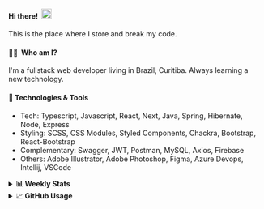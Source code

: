 #### Hi there!&nbsp;&nbsp;<img src="https://media.giphy.com/media/hvRJCLFzcasrR4ia7z/giphy.gif" width="20px">
This is the place where I store and break my code.

#### 👨‍💻 &nbsp;Who am I?
I'm a fullstack web developer living in Brazil, Curitiba. Always learning a new technology.

#### 🔧&nbsp;Technologies & Tools
- Tech: Typescript, Javascript, React, Next, Java, Spring, Hibernate, Node, Express
- Styling: SCSS, CSS Modules, Styled Components, Chackra, Bootstrap, React-Bootstrap
- Complementary: Swagger, JWT, Postman, MySQL, Axios, Firebase
- Others: Adobe Illustrator, Adobe Photoshop, Figma, Azure Devops, Intellij, VSCode


<details>
  <summary><b> 📊&nbsp;Weekly Stats</b></summary>
<!--START_SECTION:waka-->

```text
TypeScript   26 hrs 21 mins  ███████████████████▒░░░░░   77.28 %
JavaScript   3 hrs 29 mins   ██▓░░░░░░░░░░░░░░░░░░░░░░   10.23 %
CSS          3 hrs 24 mins   ██▓░░░░░░░░░░░░░░░░░░░░░░   10.01 %
JSON         28 mins         ▒░░░░░░░░░░░░░░░░░░░░░░░░   01.41 %
XML          13 mins         ░░░░░░░░░░░░░░░░░░░░░░░░░   00.66 %
Other        7 mins          ░░░░░░░░░░░░░░░░░░░░░░░░░   00.35 %
```

<!--END_SECTION:waka-->
</details>

<details>
  <summary>&#x1f4c8;<b> GitHub Usage</b></summary>
  
[![Top Langs](https://github-readme-stats.vercel.app/api/top-langs/?username=gxlpes&&langs_count=9&layout=compact)](https://github.com/anuraghazra/github-readme-stats)

</details>
